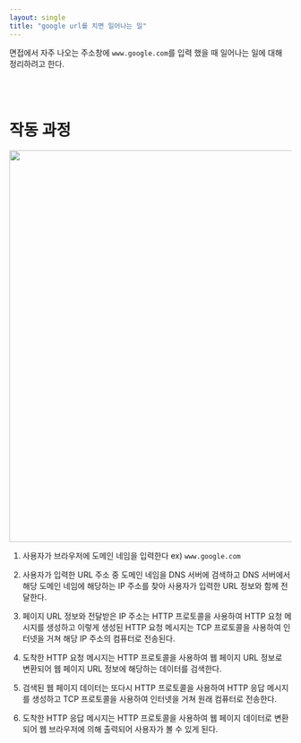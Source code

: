 ```yaml
---
layout: single
title: "google url를 치면 일어나는 일"
---
```


면접에서 자주 나오는 주소창에 `www.google.com`를 입력 했을 때 일어나는 일에 대해 정리하려고 한다.

<br/>
<br/>

# 작동 과정

<img src= "https://user-images.githubusercontent.com/58356031/146907974-c909d7d7-755a-4b36-958d-22ed578ee601.png" width="700">

1. 사용자가 브라우저에 도메인 네임을 입력한다 ex) `www.google.com`


2. 사용자가 입력한 URL 주소 중 도메인 네임을 DNS 서버에 검색하고 DNS 서버에서 해당 도메인 네임에 해당하는 IP 주소를 찾아 사용자가 입력한 URL 정보와 함께 전달한다.

3. 페이지 URL 정보와 전달받은 IP 주소는 HTTP 프로토콜을 사용하여 HTTP 요청 메시지를 생성하고 이렇게 생성된 HTTP 요청 메시지는 TCP 프로토콜을 사용하여 인터넷을 거쳐 해당 IP 주소의 컴퓨터로 전송된다.

4. 도착한 HTTP 요청 메시지는 HTTP 프로토콜을 사용하여 웹 페이지 URL 정보로 변환되어 웹 페이지 URL 정보에 해당하는 데이터를 검색한다.

5. 검색된 웹 페이지 데이터는 또다시 HTTP 프로토콜을 사용하여 HTTP 응답 메시지를 생성하고 TCP 프로토콜을 사용하여 인터넷을 거쳐 원래 컴퓨터로 전송한다.

6. 도착한 HTTP 응답 메시지는 HTTP 프로토콜을 사용하여 웹 페이지 데이터로 변환되어 웹 브라우저에 의해 출력되어 사용자가 볼 수 있게 된다.


